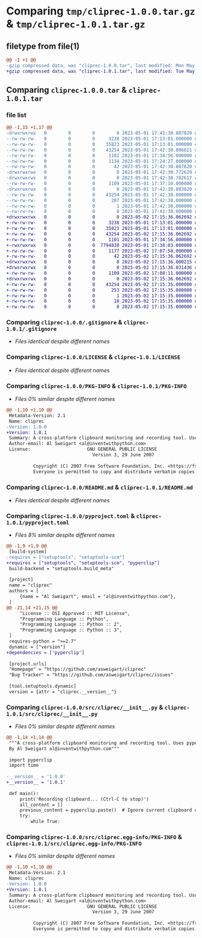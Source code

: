 # Comparing `tmp/cliprec-1.0.0.tar.gz` & `tmp/cliprec-1.0.1.tar.gz`

## filetype from file(1)

```diff
@@ -1 +1 @@
-gzip compressed data, was "cliprec-1.0.0.tar", last modified: Mon May  1 17:42:30 2023, max compression
+gzip compressed data, was "cliprec-1.0.1.tar", last modified: Tue May  2 17:15:36 2023, max compression
```

## Comparing `cliprec-1.0.0.tar` & `cliprec-1.0.1.tar`

### file list

```diff
@@ -1,15 +1,17 @@
-drwxrwxrwx   0        0        0        0 2023-05-01 17:42:30.807820 cliprec-1.0.0/
--rw-rw-rw-   0        0        0     3238 2023-05-01 17:13:01.000000 cliprec-1.0.0/.gitignore
--rw-rw-rw-   0        0        0    35823 2023-05-01 17:13:01.000000 cliprec-1.0.0/LICENSE
--rw-rw-rw-   0        0        0    43254 2023-05-01 17:42:30.806821 cliprec-1.0.0/PKG-INFO
--rw-rw-rw-   0        0        0     1101 2023-05-01 17:34:56.000000 cliprec-1.0.0/README.md
--rw-rw-rw-   0        0        0     1134 2023-05-01 17:24:27.000000 cliprec-1.0.0/pyproject.toml
--rw-rw-rw-   0        0        0       42 2023-05-01 17:42:30.807820 cliprec-1.0.0/setup.cfg
-drwxrwxrwx   0        0        0        0 2023-05-01 17:42:30.772629 cliprec-1.0.0/src/
-drwxrwxrwx   0        0        0        0 2023-05-01 17:42:30.782617 cliprec-1.0.0/src/cliprec/
--rw-rw-rw-   0        0        0     1109 2023-05-01 17:37:10.000000 cliprec-1.0.0/src/cliprec/__init__.py
-drwxrwxrwx   0        0        0        0 2023-05-01 17:42:30.803820 cliprec-1.0.0/src/cliprec.egg-info/
--rw-rw-rw-   0        0        0    43254 2023-05-01 17:42:30.000000 cliprec-1.0.0/src/cliprec.egg-info/PKG-INFO
--rw-rw-rw-   0        0        0      207 2023-05-01 17:42:30.000000 cliprec-1.0.0/src/cliprec.egg-info/SOURCES.txt
--rw-rw-rw-   0        0        0        1 2023-05-01 17:42:30.000000 cliprec-1.0.0/src/cliprec.egg-info/dependency_links.txt
--rw-rw-rw-   0        0        0        8 2023-05-01 17:42:30.000000 cliprec-1.0.0/src/cliprec.egg-info/top_level.txt
+drwxrwxrwx   0        0        0        0 2023-05-02 17:15:36.062692 cliprec-1.0.1/
+-rw-rw-rw-   0        0        0     3238 2023-05-01 17:13:01.000000 cliprec-1.0.1/.gitignore
+-rw-rw-rw-   0        0        0    35823 2023-05-01 17:13:01.000000 cliprec-1.0.1/LICENSE
+-rw-rw-rw-   0        0        0    43254 2023-05-02 17:15:36.062692 cliprec-1.0.1/PKG-INFO
+-rw-rw-rw-   0        0        0     1101 2023-05-01 17:34:56.000000 cliprec-1.0.1/README.md
+-rwxrwxrwx   0        0        0  7794838 2023-05-01 17:38:03.000000 cliprec-1.0.1/cliprec.exe
+-rw-rw-rw-   0        0        0     1177 2023-05-02 17:07:58.000000 cliprec-1.0.1/pyproject.toml
+-rw-rw-rw-   0        0        0       42 2023-05-02 17:15:36.062692 cliprec-1.0.1/setup.cfg
+drwxrwxrwx   0        0        0        0 2023-05-02 17:15:36.000215 cliprec-1.0.1/src/
+drwxrwxrwx   0        0        0        0 2023-05-02 17:15:36.031436 cliprec-1.0.1/src/cliprec/
+-rw-rw-rw-   0        0        0     1109 2023-05-02 17:08:11.000000 cliprec-1.0.1/src/cliprec/__init__.py
+drwxrwxrwx   0        0        0        0 2023-05-02 17:15:36.062692 cliprec-1.0.1/src/cliprec.egg-info/
+-rw-rw-rw-   0        0        0    43254 2023-05-02 17:15:35.000000 cliprec-1.0.1/src/cliprec.egg-info/PKG-INFO
+-rw-rw-rw-   0        0        0      253 2023-05-02 17:15:35.000000 cliprec-1.0.1/src/cliprec.egg-info/SOURCES.txt
+-rw-rw-rw-   0        0        0        1 2023-05-02 17:15:35.000000 cliprec-1.0.1/src/cliprec.egg-info/dependency_links.txt
+-rw-rw-rw-   0        0        0       10 2023-05-02 17:15:35.000000 cliprec-1.0.1/src/cliprec.egg-info/requires.txt
+-rw-rw-rw-   0        0        0        8 2023-05-02 17:15:35.000000 cliprec-1.0.1/src/cliprec.egg-info/top_level.txt
```

### Comparing `cliprec-1.0.0/.gitignore` & `cliprec-1.0.1/.gitignore`

 * *Files identical despite different names*

### Comparing `cliprec-1.0.0/LICENSE` & `cliprec-1.0.1/LICENSE`

 * *Files identical despite different names*

### Comparing `cliprec-1.0.0/PKG-INFO` & `cliprec-1.0.1/PKG-INFO`

 * *Files 0% similar despite different names*

```diff
@@ -1,10 +1,10 @@
 Metadata-Version: 2.1
 Name: cliprec
-Version: 1.0.0
+Version: 1.0.1
 Summary: A cross-platform clipboard monitoring and recording tool. Uses pyperclip. Only works for text.
 Author-email: Al Sweigart <al@inventwithpython.com>
 License:                     GNU GENERAL PUBLIC LICENSE
                                Version 3, 29 June 2007
         
          Copyright (C) 2007 Free Software Foundation, Inc. <https://fsf.org/>
          Everyone is permitted to copy and distribute verbatim copies
```

### Comparing `cliprec-1.0.0/README.md` & `cliprec-1.0.1/README.md`

 * *Files identical despite different names*

### Comparing `cliprec-1.0.0/pyproject.toml` & `cliprec-1.0.1/pyproject.toml`

 * *Files 8% similar despite different names*

```diff
@@ -1,9 +1,9 @@
 [build-system]
-requires = ["setuptools", "setuptools-scm"]
+requires = ["setuptools", "setuptools-scm", "pyperclip"]
 build-backend = "setuptools.build_meta"
 
 [project]
 name = "cliprec"
 authors = [
     {name = "Al Sweigart", email = "al@inventwithpython.com"},
 ]
@@ -21,14 +21,15 @@
     "License :: OSI Approved :: MIT License",
     "Programming Language :: Python",
     "Programming Language :: Python :: 2",
     "Programming Language :: Python :: 3",
 ]
 requires-python = ">=2.7"
 dynamic = ["version"]
+dependencies = ['pyperclip']
 
 [project.urls]
 "Homepage" = "https://github.com/asweigart/cliprec"
 "Bug Tracker" = "https://github.com/asweigart/cliprec/issues"
 
 [tool.setuptools.dynamic]
 version = {attr = "cliprec.__version__"}
```

### Comparing `cliprec-1.0.0/src/cliprec/__init__.py` & `cliprec-1.0.1/src/cliprec/__init__.py`

 * *Files 0% similar despite different names*

```diff
@@ -1,14 +1,14 @@
 """A cross-platform clipboard monitoring and recording tool. Uses pyperclip. Only works for text.
 By Al Sweigart al@inventwithpython.com"""
 
 import pyperclip
 import time
 
-__version__ = '1.0.0'
+__version__ = '1.0.1'
 
 def main():
     print('Recording clipboard... (Ctrl-C to stop)')
     all_content = []
     previous_content = pyperclip.paste()  # Ignore current clipboard contents.
     try:
         while True:
```

### Comparing `cliprec-1.0.0/src/cliprec.egg-info/PKG-INFO` & `cliprec-1.0.1/src/cliprec.egg-info/PKG-INFO`

 * *Files 0% similar despite different names*

```diff
@@ -1,10 +1,10 @@
 Metadata-Version: 2.1
 Name: cliprec
-Version: 1.0.0
+Version: 1.0.1
 Summary: A cross-platform clipboard monitoring and recording tool. Uses pyperclip. Only works for text.
 Author-email: Al Sweigart <al@inventwithpython.com>
 License:                     GNU GENERAL PUBLIC LICENSE
                                Version 3, 29 June 2007
         
          Copyright (C) 2007 Free Software Foundation, Inc. <https://fsf.org/>
          Everyone is permitted to copy and distribute verbatim copies
```

